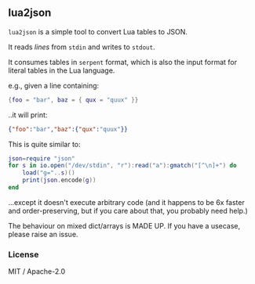 ## lua2json

`lua2json` is a simple tool to convert Lua tables to JSON.

It reads *lines* from `stdin` and writes to `stdout`.

It consumes tables in `serpent` format, which is also the input
format for literal tables in the Lua language.

e.g., given a line containing:

```lua
{foo = "bar", baz = { qux = "quux" }}
```

..it will print:
```json
{"foo":"bar","baz":{"qux":"quux"}}
```

This is quite similar to:

```lua
json=require "json"
for s in io.open("/dev/stdin", "r"):read("a"):gmatch("[^\n]+") do
    load("g="..s)()
    print(json.encode(g))
end
```

...except it doesn't execute arbitrary code (and it happens to be 6x faster
and order-preserving, but if you care about that, you probably need help.)

The behaviour on mixed dict/arrays is MADE UP. If you have a usecase, please raise an issue.


### License

MIT / Apache-2.0
